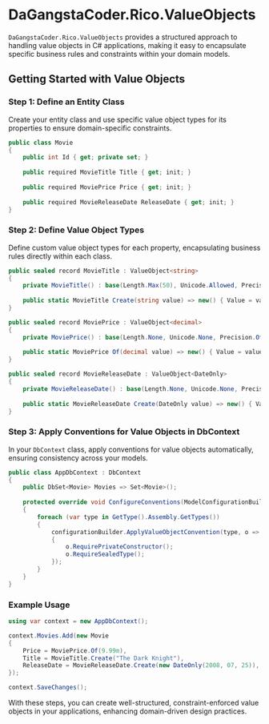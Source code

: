 # DaGangstaCoder.Rico.ValueObjects

`DaGangstaCoder.Rico.ValueObjects` provides a structured approach to handling value objects in C# applications, making it easy to encapsulate specific business rules and constraints within your domain models.

## Getting Started with Value Objects

### Step 1: Define an Entity Class

Create your entity class and use specific value object types for its properties to ensure domain-specific constraints.

```csharp
public class Movie
{
    public int Id { get; private set; }
    
    public required MovieTitle Title { get; init; }
    
    public required MoviePrice Price { get; init; }
    
    public required MovieReleaseDate ReleaseDate { get; init; }
}
```

### Step 2: Define Value Object Types

Define custom value object types for each property, encapsulating business rules directly within each class.

```csharp
public sealed record MovieTitle : ValueObject<string>
{
    private MovieTitle() : base(Length.Max(50), Unicode.Allowed, Precision.None) { }
    
    public static MovieTitle Create(string value) => new() { Value = value };
}
```

```csharp
public sealed record MoviePrice : ValueObject<decimal>
{
    private MoviePrice() : base(Length.None, Unicode.None, Precision.Of(14, 2)) { }
    
    public static MoviePrice Of(decimal value) => new() { Value = value };
}
```

```csharp
public sealed record MovieReleaseDate : ValueObject<DateOnly>
{
    private MovieReleaseDate() : base(Length.None, Unicode.None, Precision.None) { }
    
    public static MovieReleaseDate Create(DateOnly value) => new() { Value = value };
}
```

### Step 3: Apply Conventions for Value Objects in DbContext

In your `DbContext` class, apply conventions for value objects automatically, ensuring consistency across your models.

```csharp
public class AppDbContext : DbContext
{
    public DbSet<Movie> Movies => Set<Movie>();
    
    protected override void ConfigureConventions(ModelConfigurationBuilder configurationBuilder)
    {
        foreach (var type in GetType().Assembly.GetTypes())
        {
            configurationBuilder.ApplyValueObjectConvention(type, o =>
            {
                o.RequirePrivateConstructor();
                o.RequireSealedType();
            });
        }
    }
}
```

### Example Usage

```csharp
using var context = new AppDbContext();

context.Movies.Add(new Movie
{
    Price = MoviePrice.Of(9.99m),
    Title = MovieTitle.Create("The Dark Knight"),
    ReleaseDate = MovieReleaseDate.Create(new DateOnly(2008, 07, 25)),
});

context.SaveChanges();
```

With these steps, you can create well-structured, constraint-enforced value objects in your applications, enhancing domain-driven design practices.
